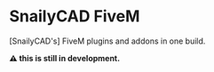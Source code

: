 # SnailyCAD FiveM

[SnailyCAD's] FiveM plugins and addons in one build.

**⚠ this is still in development.**
